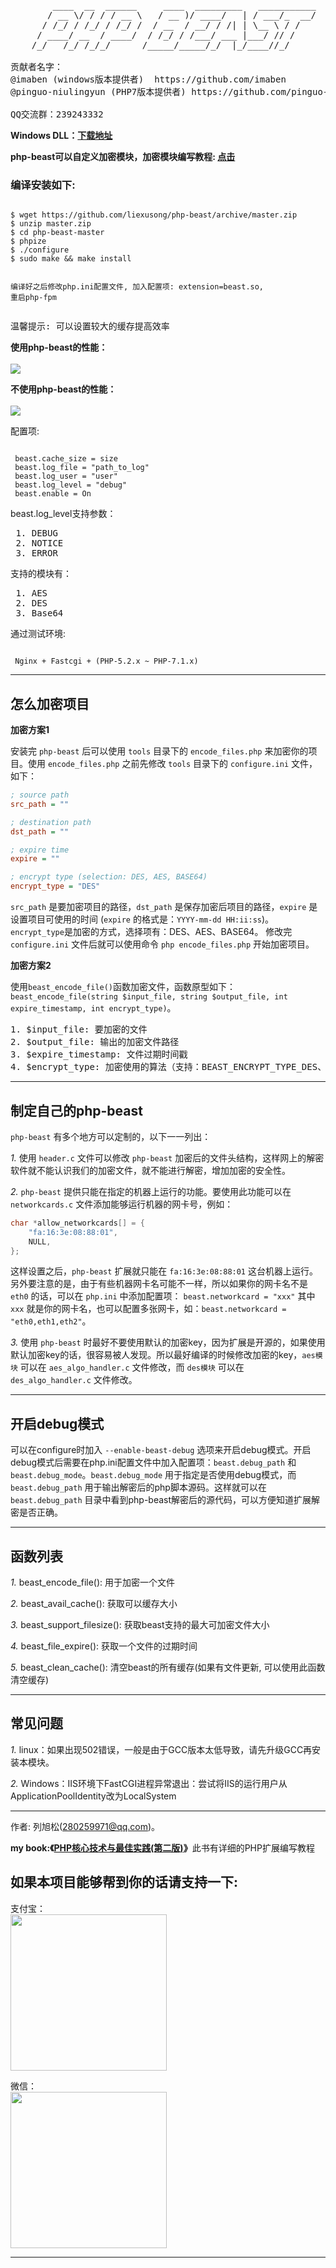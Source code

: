 <pre>
        ____  __  ______     ____  _________   ___________
       / __ \/ / / / __ \   / __ )/ ____/   | / ___/_  __/
      / /_/ / /_/ / /_/ /  / __  / __/ / /| | \__ \ / /
     / ____/ __  / ____/  / /_/ / /___/ ___ |___/ // /
    /_/   /_/ /_/_/      /_____/_____/_/  |_/____//_/

贡献者名字：
@imaben (windows版本提供者)  https://github.com/imaben
@pinguo-niulingyun (PHP7版本提供者) https://github.com/pinguo-niulingyun

QQ交流群：239243332
</pre>

<b>Windows DLL：<a href="https://github.com/imaben/php-beast-binaries">下载地址</a></b>

<b>php-beast可以自定义加密模块，加密模块编写教程: <a href="https://github.com/liexusong/php-beast/wiki/%E5%8A%A0%E5%AF%86%E6%A8%A1%E5%9D%97%E7%BC%96%E5%86%99%E6%95%99%E7%A8%8B">点击</a></b>

<h3>编译安装如下:</h3>
<pre><code>
$ wget https://github.com/liexusong/php-beast/archive/master.zip
$ unzip master.zip
$ cd php-beast-master
$ phpize
$ ./configure
$ sudo make && make install

编译好之后修改php.ini配置文件, 加入配置项: extension=beast.so, 重启php-fpm
</code></pre>

<pre>温馨提示: 可以设置较大的缓存提高效率</pre>

<p><b>使用php-beast的性能：</b><br/><br/>
<img src="http://git.oschina.net/liexusong/php-beast/raw/master/images/beast1.png?dir=0&filepath=images/beast1.png&oid=645b87003dada2eac4f1a9fcfd353aa0423f5711&sha=7ec2a0ddc7780b2bab538d9f49d8b262f1bc37b7" /></p>

<p><b>不使用php-beast的性能：</b><br/><br/>
<img src="http://git.oschina.net/liexusong/php-beast/raw/master/images/beast2.png?dir=0&filepath=images/beast2.png&oid=3f07cff6dca34b22d8933ab0ea1740a0e4f37e34&sha=7ec2a0ddc7780b2bab538d9f49d8b262f1bc37b7" /></p>

配置项:
<pre><code>
 beast.cache_size = size
 beast.log_file = "path_to_log"
 beast.log_user = "user"
 beast.log_level = "debug"
 beast.enable = On
</code></pre>

beast.log_level支持参数：
<pre>
 1. DEBUG
 2. NOTICE
 3. ERROR
</pre>

支持的模块有：
<pre>
 1. AES
 2. DES
 3. Base64
</pre>

通过测试环境:
<pre><code>
 Nginx + Fastcgi + (PHP-5.2.x ~ PHP-7.1.x)
</code></pre>

------------------------------

## 怎么加密项目
**加密方案1**

安装完 `php-beast` 后可以使用 `tools` 目录下的 `encode_files.php` 来加密你的项目。使用 `encode_files.php` 之前先修改 `tools` 目录下的 `configure.ini` 文件，如下：
```ini
; source path
src_path = ""

; destination path
dst_path = ""

; expire time
expire = ""

; encrypt type (selection: DES, AES, BASE64)
encrypt_type = "DES"
```
`src_path` 是要加密项目的路径，`dst_path` 是保存加密后项目的路径，`expire` 是设置项目可使用的时间 (`expire` 的格式是：`YYYY-mm-dd HH:ii:ss`)。`encrypt_type`是加密的方式，选择项有：DES、AES、BASE64。
修改完 `configure.ini` 文件后就可以使用命令 `php encode_files.php` 开始加密项目。

**加密方案2**

使用`beast_encode_file()`函数加密文件，函数原型如下：<br/>
`beast_encode_file(string $input_file, string $output_file, int expire_timestamp, int encrypt_type)`。
<pre>
1. $input_file: 要加密的文件
2. $output_file: 输出的加密文件路径
3. $expire_timestamp: 文件过期时间戳
4. $encrypt_type: 加密使用的算法（支持：BEAST_ENCRYPT_TYPE_DES、BEAST_ENCRYPT_TYPE_AES）
</pre>

------------------------------

## 制定自己的php-beast

`php-beast` 有多个地方可以定制的，以下一一列出：

*1.* 使用 `header.c` 文件可以修改 `php-beast` 加密后的文件头结构，这样网上的解密软件就不能认识我们的加密文件，就不能进行解密，增加加密的安全性。

*2.* `php-beast` 提供只能在指定的机器上运行的功能。要使用此功能可以在 `networkcards.c` 文件添加能够运行机器的网卡号，例如：
```c
char *allow_networkcards[] = {
	"fa:16:3e:08:88:01",
    NULL,
};
```
这样设置之后，`php-beast` 扩展就只能在 `fa:16:3e:08:88:01` 这台机器上运行。另外要注意的是，由于有些机器网卡名可能不一样，所以如果你的网卡名不是 `eth0` 的话，可以在 `php.ini` 中添加配置项： `beast.networkcard = "xxx"` 其中 `xxx` 就是你的网卡名，也可以配置多张网卡，如：`beast.networkcard = "eth0,eth1,eth2"`。

*3.* 使用 `php-beast` 时最好不要使用默认的加密key，因为扩展是开源的，如果使用默认加密key的话，很容易被人发现。所以最好编译的时候修改加密的key，`aes模块` 可以在 `aes_algo_handler.c` 文件修改，而 `des模块` 可以在 `des_algo_handler.c` 文件修改。

------------------------------

## 开启debug模式
可以在configure时加入 `--enable-beast-debug` 选项来开启debug模式。开启debug模式后需要在php.ini配置文件中加入配置项：`beast.debug_path` 和 `beast.debug_mode`。`beast.debug_mode` 用于指定是否使用debug模式，而 `beast.debug_path` 用于输出解密后的php脚本源码。这样就可以在 `beast.debug_path` 目录中看到php-beast解密后的源代码，可以方便知道扩展解密是否正确。

------------------------------

## 函数列表
*1.* beast_encode_file(): 用于加密一个文件

*2.* beast_avail_cache(): 获取可以缓存大小

*3.* beast_support_filesize(): 获取beast支持的最大可加密文件大小

*4.* beast_file_expire(): 获取一个文件的过期时间

*5.* beast_clean_cache(): 清空beast的所有缓存(如果有文件更新, 可以使用此函数清空缓存)

------------------------------

## 常见问题

*1.* linux：如果出现502错误，一般是由于GCC版本太低导致，请先升级GCC再安装本模块。

*2.* Windows：IIS环境下FastCGI进程异常退出：尝试将IIS的运行用户从ApplicationPoolIdentity改为LocalSystem

------------------------------

作者: 列旭松(280259971@qq.com)。

<b>my book:《<a href="https://item.jd.com/12450680.html">PHP核心技术与最佳实践(第二版)</a>》</b>此书有详细的PHP扩展编写教程<br/>
## 如果本项目能够帮到你的话请支持一下:
<p>
支付宝：<br />
<img width="250" src="https://tfsimg.alipay.com/images/mobilecodec/T16NxhXe8lXXXXXXXX" /></p>
<p>
微信：<br />
<img width="250" src="http://git.oschina.net/liexusong/php-beast/raw/master/images/pay.jpg?dir=0&filepath=images%2Fpay.jpg&oid=324fa98d10ed5db5a1ac5e765ce12db5d65cebd5&sha=20e9e714be2695829883a4055815a94d753545ec" />
</p>

------------------------------
